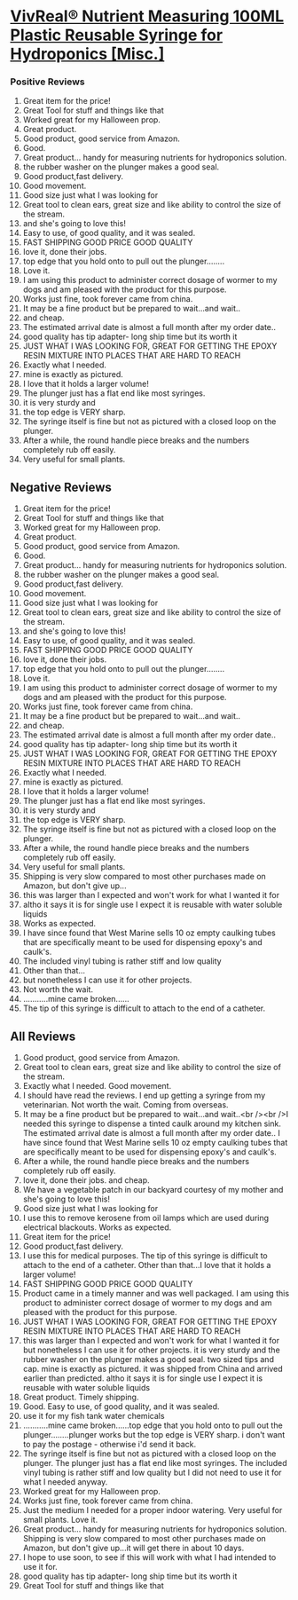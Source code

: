 # [VivReal® Nutrient Measuring 100ML Plastic Reusable Syringe for Hydroponics [Misc.]](https://products.checkmycream.com/products/VivReal(r)-Nutrient-Measuring-100ML-Plastic-Reusable-Syringe-for-Hydroponics-Misc..html)

### Positive Reviews

<ol>
      <li>Great item for the price!</li>
      <li>Great Tool for stuff and things like that</li>
      <li>Worked great for my Halloween prop.</li>
      <li>Great product.</li>
      <li>Good product, good service from Amazon.</li>
      <li>Good.</li>
      <li>Great product... handy for measuring nutrients for hydroponics solution.  </li>
      <li>the rubber washer on the plunger makes a good seal.  </li>
      <li>Good product,fast delivery.</li>
      <li>Good movement.</li>
      <li>Good size just what I was looking for</li>
      <li>Great tool to clean ears, great size and like ability to control the size of the stream.</li>
      <li>and she&#x27;s going to love this!</li>
      <li>Easy to use, of good quality, and it was sealed.</li>
      <li>FAST SHIPPING GOOD PRICE GOOD QUALITY</li>
      <li>love it, done their jobs.</li>
      <li>top edge that you hold onto to pull out the plunger........</li>
      <li>Love it.</li>
      <li>I am using this product to administer correct dosage of wormer to my dogs and am pleased with the product for this purpose.</li>
      <li>Works just fine, took forever came from china.</li>
      <li>It may be a fine product but be prepared to wait...and wait..</li>
      <li>and cheap.</li>
      <li>The estimated arrival date is almost a full month after my order date..</li>
      <li>good quality has tip adapter- long ship time but its worth it</li>
      <li>JUST WHAT I WAS LOOKING FOR, GREAT FOR GETTING THE EPOXY RESIN MIXTURE INTO PLACES THAT ARE HARD TO REACH</li>
      <li>Exactly what I needed.  </li>
      <li>mine is exactly as pictured.</li>
      <li>I love that it holds a larger volume!</li>
      <li>The plunger just has a flat end like most syringes.</li>
      <li>it is very sturdy and</li>
      <li>the top edge is VERY sharp.</li>
      <li>The syringe itself is fine but not as pictured with a closed loop on the plunger.</li>
      <li>After a while,  the round handle piece breaks and the numbers completely rub off easily.</li>
      <li>Very useful for small plants.</li>
</ol>


<h2>Negative Reviews</h2>
<ol>
<li> Great item for the price!</li>
<li> Great Tool for stuff and things like that</li>
<li> Worked great for my Halloween prop.</li>
<li> Great product.</li>
<li> Good product, good service from Amazon.</li>
<li> Good.</li>
<li> Great product... handy for measuring nutrients for hydroponics solution.  </li>
<li> the rubber washer on the plunger makes a good seal.  </li>
<li> Good product,fast delivery.</li>
<li> Good movement.</li>
<li> Good size just what I was looking for</li>
<li> Great tool to clean ears, great size and like ability to control the size of the stream.</li>
<li> and she&#x27;s going to love this!</li>
<li> Easy to use, of good quality, and it was sealed.</li>
<li> FAST SHIPPING GOOD PRICE GOOD QUALITY</li>
<li> love it, done their jobs.</li>
<li> top edge that you hold onto to pull out the plunger........</li>
<li> Love it.</li>
<li> I am using this product to administer correct dosage of wormer to my dogs and am pleased with the product for this purpose.</li>
<li> Works just fine, took forever came from china.</li>
<li> It may be a fine product but be prepared to wait...and wait..</li>
<li> and cheap.</li>
<li> The estimated arrival date is almost a full month after my order date..</li>
<li> good quality has tip adapter- long ship time but its worth it</li>
<li> JUST WHAT I WAS LOOKING FOR, GREAT FOR GETTING THE EPOXY RESIN MIXTURE INTO PLACES THAT ARE HARD TO REACH</li>
<li> Exactly what I needed.  </li>
<li> mine is exactly as pictured.</li>
<li> I love that it holds a larger volume!</li>
<li> The plunger just has a flat end like most syringes.</li>
<li> it is very sturdy and</li>
<li> the top edge is VERY sharp.</li>
<li> The syringe itself is fine but not as pictured with a closed loop on the plunger.</li>
<li> After a while,  the round handle piece breaks and the numbers completely rub off easily.</li>
<li> Very useful for small plants.</li>
<li> Shipping is very slow compared to most other purchases made on Amazon, but don&#x27;t give up...</li>
<li> this was larger than I expected and won&#x27;t work for what I wanted it for</li>
<li> altho it says it is for single use I expect it is reusable with water soluble liquids</li>
<li> Works as expected.</li>
<li> I have since found that West Marine sells 10 oz empty caulking tubes that are specifically meant to be used for dispensing epoxy&#x27;s and caulk&#x27;s.</li>
<li> The included vinyl tubing is rather stiff and low quality</li>
<li> Other than that...</li>
<li> but nonetheless I can use it for other projects.  </li>
<li> Not worth the wait.</li>
<li> ...........mine came broken......</li>
<li> The tip of this syringe is difficult to attach to the end of a catheter.</li>
</ol>

<h2>All Reviews</h2>

<ol>
    <li> Good product, good service from Amazon.</li>
    <li> Great tool to clean ears, great size and like ability to control the size of the stream.</li>
    <li> Exactly what I needed.  Good movement.</li>
    <li> I should have read the reviews. I end up getting a syringe from my veterinarian. Not worth the wait. Coming from overseas.</li>
    <li> It may be a fine product but be prepared to wait...and wait..&lt;br /&gt;&lt;br /&gt;I needed this syringe to dispense a tinted caulk around my kitchen sink. The estimated arrival date is almost a full month after my order date.. I have since found that West Marine sells 10 oz empty caulking tubes that are specifically meant to be used for dispensing epoxy&#x27;s and caulk&#x27;s.</li>
    <li> After a while,  the round handle piece breaks and the numbers completely rub off easily.</li>
    <li> love it, done their jobs. and cheap.</li>
    <li> We have a vegetable patch in our backyard courtesy of my mother and she&#x27;s going to love this!</li>
    <li> Good size just what I was looking for</li>
    <li> I use this to remove kerosene from oil lamps which are used during electrical blackouts.  Works as expected.</li>
    <li> Great item for the price!</li>
    <li> Good product,fast delivery.</li>
    <li> I use this for medical purposes. The tip of this syringe is difficult to attach to the end of a catheter. Other than that...I love that it holds a larger volume!</li>
    <li> FAST SHIPPING GOOD PRICE GOOD QUALITY</li>
    <li> Product came in a timely manner and was well packaged. I am using this product to administer correct dosage of wormer to my dogs and am pleased with the product for this purpose.</li>
    <li> JUST WHAT I WAS LOOKING FOR, GREAT FOR GETTING THE EPOXY RESIN MIXTURE INTO PLACES THAT ARE HARD TO REACH</li>
    <li> this was larger than I expected and won&#x27;t work for what I wanted it for but nonetheless I can use it for other projects.  it is very sturdy and the rubber washer on the plunger makes a good seal.  two sized tips and cap. mine is exactly as pictured. it was shipped from China and arrived earlier than predicted. altho it says it is for single use I expect it is reusable with water soluble liquids</li>
    <li> Great product. Timely shipping.</li>
    <li> Good. Easy to use, of good quality, and it was sealed.</li>
    <li> use it for my fish tank water chemicals</li>
    <li> ...........mine came broken......top edge that you hold onto to pull out the plunger........plunger works but the top edge is VERY sharp. i don&#x27;t want to pay the postage - otherwise i&#x27;d send it back.</li>
    <li> The syringe itself is fine but not as pictured with a closed loop on the plunger. The plunger just has a flat end like most syringes. The included vinyl tubing is rather stiff and low quality but I did not need to use it for what I needed anyway.</li>
    <li> Worked great for my Halloween prop.</li>
    <li> Works just fine, took forever came from china.</li>
    <li> Just the medium I needed for a proper  indoor watering. Very useful for small plants. Love it.</li>
    <li> Great product... handy for measuring nutrients for hydroponics solution.  Shipping is very slow compared to most other purchases made on Amazon, but don&#x27;t give up...it will get there in about 10 days.</li>
    <li> I hope to use soon, to see if this will work with what I had intended to use it for.</li>
    <li> good quality has tip adapter- long ship time but its worth it</li>
    <li> Great Tool for stuff and things like that</li>
</ol>




